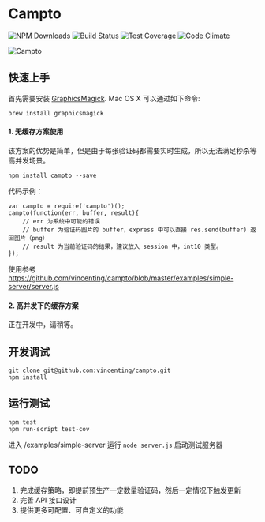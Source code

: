 # Campto

[![NPM Downloads][downloads-image]][downloads-url]
[![Build Status][travis-image]][travis-url]
[![Test Coverage][coveralls-image]][coveralls-url]
[![Code Climate][climate-image]][climate-url]

![Campto](https://raw.githubusercontent.com/vincenting/campto/master/examples/captcha.png)

## 快速上手

首先需要安装 [GraphicsMagick](http://www.graphicsmagick.org/). Mac OS X 可以通过如下命令:

    brew install graphicsmagick

#### 1. 无缓存方案使用

该方案的优势是简单，但是由于每张验证码都需要实时生成，所以无法满足秒杀等高并发场景。

    npm install campto --save

代码示例：

    var campto = require('campto')();
    campto(function(err, buffer, result){
        // err 为系统中可能的错误
        // buffer 为验证码图片的 buffer，express 中可以直接 res.send(buffer) 返回图片（png）
        // result 为当前验证码的结果，建议放入 session 中，int10 类型。
    });

使用参考 https://github.com/vincenting/campto/blob/master/examples/simple-server/server.js

#### 2. 高并发下的缓存方案

正在开发中，请稍等。

## 开发调试

    git clone git@github.com:vincenting/campto.git
    npm install

## 运行测试

    npm test
    npm run-script test-cov

进入 /examples/simple-server 运行 `node server.js` 启动测试服务器

## TODO

1. 完成缓存策略，即提前预生产一定数量验证码，然后一定情况下触发更新
2. 完善 API 接口设计
3. 提供更多可配置、可自定义的功能

[travis-image]: https://img.shields.io/travis/vincenting/campto/master.svg
[travis-url]: https://travis-ci.org/vincenting/campto
[coveralls-image]: https://img.shields.io/coveralls/vincenting/campto/master.svg
[coveralls-url]: https://coveralls.io/r/vincenting/campto?branch=master
[downloads-image]: https://img.shields.io/npm/dm/campto.svg
[downloads-url]: https://npmjs.org/package/campto
[climate-image]:https://codeclimate.com/github/vincenting/campto/badges/gpa.svg
[climate-url]:https://codeclimate.com/github/vincenting/campto
